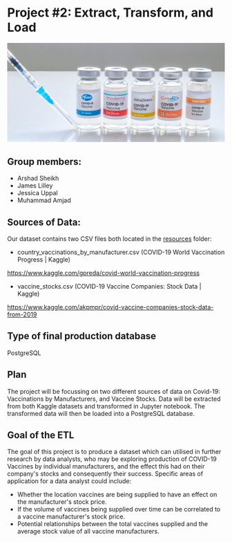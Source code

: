 # Project #2: Extract, Transform, and Load

![Covid_vaccine.jpg](Covid_vaccine.jpg)

## Group members: 
* Arshad Sheikh
* James Lilley
* Jessica Uppal
* Muhammad Amjad


## Sources of Data:

Our dataset contains two CSV files both located in the [resources](resources/) folder:

* country_vaccinations_by_manufacturer.csv (COVID-19 World Vaccination Progress | Kaggle)

https://www.kaggle.com/gpreda/covid-world-vaccination-progress


* vaccine_stocks.csv (COVID-19 Vaccine Companies: Stock Data | Kaggle)

https://www.kaggle.com/akpmpr/covid-vaccine-companies-stock-data-from-2019


## Type of final production database
PostgreSQL

## Plan
The project will be focussing on two different sources of data on Covid-19: Vaccinations by Manufacturers, and Vaccine Stocks. Data will be extracted from both Kaggle datasets and transformed in Jupyter notebook. The transformed data will then be loaded into a PostgreSQL database. 


## Goal of the ETL 

The goal of this project is to produce a dataset which can utilised in further research by data analysts, who may be exploring production of COVID-19 Vaccines by individual manufacturers, and the effect this had on their company's stocks and consequently their success. Specific areas of application for a data analyst could include: 

* Whether the location vaccines are being supplied to have an effect on the manufacturer's stock price. 
* If the volume of vaccines being supplied over time can be correlated to a vaccine manufacturer's stock price. 
* Potential relationships between the total vaccines supplied and the average stock value of all vaccine manufacturers. 

